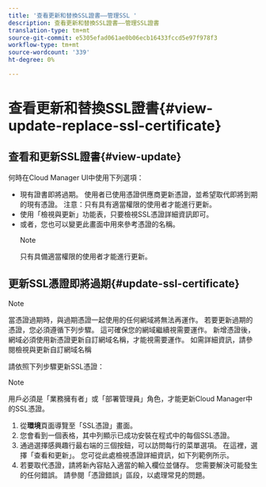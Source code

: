```yaml
---
title: '查看更新和替換SSL證書——管理SSL '
description: 查看更新和替換SSL證書——管理SSL證書
translation-type: tm+mt
source-git-commit: e5305efad061ae0b06ecb16433fccd5e97f978f3
workflow-type: tm+mt
source-wordcount: '339'
ht-degree: 0%

---
```



# 查看更新和替換SSL證書{#view-update-replace-ssl-certificate}

## 查看和更新SSL證書{#view-update}

何時在Cloud Manager UI中使用下列選項：

* 現有證書即將過期。 使用者已使用憑證供應商更新憑證，並希望取代即將到期的現有憑證。 注意：只有具有適當權限的使用者才能進行更新。
* 使用「檢視與更新」功能表，只要檢視SSL憑證詳細資訊即可。
* 或者，您也可以變更此畫面中用來參考憑證的名稱。
   >[!NOTE]
   >只有具備適當權限的使用者才能進行更新。


## 更新SSL憑證即將過期{#update-ssl-certificate}


>[!NOTE]
>當憑證過期時，與過期憑證一起使用的任何網域將無法再運作。 若要更新過期的憑證，您必須遵循下列步驟。 這可確保您的網域繼續視需要運作。 新增憑證後，網域必須使用新憑證更新自訂網域名稱，才能視需要運作。 如需詳細資訊，請參閱檢視與更新自訂網域名稱

請依照下列步驟更新SSL憑證：

>[!NOTE]
>用戶必須是「業務擁有者」或「部署管理員」角色，才能更新Cloud Manager中的SSL憑證。

1. 從&#x200B;**環境**&#x200B;頁面導覽至「SSL憑證」畫面。
1. 您會看到一個表格，其中列顯示已成功安裝在程式中的每個SSL憑證。
1. 通過選擇感興趣行最右端的三個按鈕，可以訪問每行的菜單選項。 在這裡，選擇「查看和更新」。 您可從此處檢視憑證詳細資訊，如下列範例所示。
1. 若要取代憑證，請將新內容貼入適當的輸入欄位並儲存。 您需要解決可能發生的任何錯誤。 請參閱「憑證錯誤」區段，以處理常見的問題。
